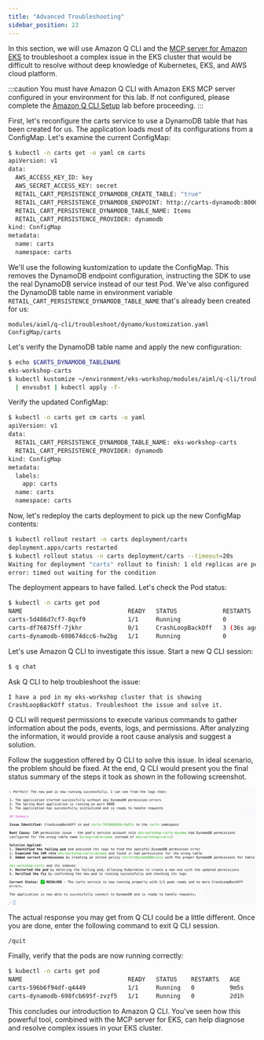 ```yaml
---
title: "Advanced Troubleshooting"
sidebar_position: 23
---
```


In this section, we will use Amazon Q CLI and the [MCP server for Amazon EKS](https://awslabs.github.io/mcp/servers/eks-mcp-server/) to troubleshoot a complex issue in the EKS cluster that would be difficult to resolve without deep knowledge of Kubernetes, EKS, and AWS cloud platform.

:::caution
You must have Amazon Q CLI with Amazon EKS MCP server configured in your environment for this lab. If not configured, please complete the [Amazon Q CLI Setup](q-cli-setup.md) lab before proceeding.
:::

First, let's reconfigure the carts service to use a DynamoDB table that has been created for us. The application loads most of its configurations from a ConfigMap. Let's examine the current ConfigMap:

```bash
$ kubectl -n carts get -o yaml cm carts
apiVersion: v1
data:
  AWS_ACCESS_KEY_ID: key
  AWS_SECRET_ACCESS_KEY: secret
  RETAIL_CART_PERSISTENCE_DYNAMODB_CREATE_TABLE: "true"
  RETAIL_CART_PERSISTENCE_DYNAMODB_ENDPOINT: http://carts-dynamodb:8000
  RETAIL_CART_PERSISTENCE_DYNAMODB_TABLE_NAME: Items
  RETAIL_CART_PERSISTENCE_PROVIDER: dynamodb
kind: ConfigMap
metadata:
  name: carts
  namespace: carts
```

We'll use the following kustomization to update the ConfigMap. This removes the DynamoDB endpoint configuration, instructing the SDK to use the real DynamoDB service instead of our test Pod. We've also configured the DynamoDB table name in environment variable `RETAIL_CART_PERSISTENCE_DYNAMODB_TABLE_NAME` that's already been created for us:

```kustomization
modules/aiml/q-cli/troubleshoot/dynamo/kustomization.yaml
ConfigMap/carts
```

Let's verify the DynamoDB table name and apply the new configuration:

```bash
$ echo $CARTS_DYNAMODB_TABLENAME
eks-workshop-carts
$ kubectl kustomize ~/environment/eks-workshop/modules/aiml/q-cli/troubleshoot/dynamo \
  | envsubst | kubectl apply -f-
```

Verify the updated ConfigMap:

```bash
$ kubectl -n carts get cm carts -o yaml
apiVersion: v1
data:
  RETAIL_CART_PERSISTENCE_DYNAMODB_TABLE_NAME: eks-workshop-carts
  RETAIL_CART_PERSISTENCE_PROVIDER: dynamodb
kind: ConfigMap
metadata:
  labels:
    app: carts
  name: carts
  namespace: carts
```

Now, let's redeploy the carts deployment to pick up the new ConfigMap contents:

```bash expectError=true hook=enable-dynamo
$ kubectl rollout restart -n carts deployment/carts
deployment.apps/carts restarted
$ kubectl rollout status -n carts deployment/carts --timeout=20s
Waiting for deployment "carts" rollout to finish: 1 old replicas are pending termination...
error: timed out waiting for the condition
```

The deployment appears to have failed. Let's check the Pod status:

```bash
$ kubectl -n carts get pod
NAME                              READY   STATUS             RESTARTS        AGE
carts-5d486d7cf7-8qxf9            1/1     Running            0               5m49s
carts-df76875ff-7jkhr             0/1     CrashLoopBackOff   3 (36s ago)     2m2s
carts-dynamodb-698674dcc6-hw2bg   1/1     Running            0               20m
```

Let's use Amazon Q CLI to investigate this issue. Start a new Q CLI session:

```bash
$ q chat
```

Ask Q CLI to help troubleshoot the issue:

```text
I have a pod in my eks-workshop cluster that is showing CrashLoopBackOff status. Troubleshoot the issue and solve it.
```

Q CLI will request permissions to execute various commands to gather information about the pods, events, logs, and permissions. After analyzing the information, it would provide a root cause analysis and suggest a solution.

Follow the suggestion offered by Q CLI to solve this issue. In ideal scenario, the problem should be fixed. At the end, Q CLI would present you the final status summary of the steps it took as shown in the following screenshot. 

![q-cli-eks-carts-troubleshooting](./assets/q-cli-response-4.jpg)

The actual response you may get from Q CLI could be a little different. Once you are done, enter the following command to exit Q CLI session.

```text
/quit
```

Finally, verify that the pods are now running correctly:

```bash
$ kubectl -n carts get pod
NAME                              READY   STATUS    RESTARTS   AGE
carts-596b6f94df-q4449            1/1     Running   0          9m5s
carts-dynamodb-698fcb695f-zvzf5   1/1     Running   0          2d1h
```

This concludes our introduction to Amazon Q CLI. You've seen how this powerful tool, combined with the MCP server for EKS, can help diagnose and resolve complex issues in your EKS cluster.

